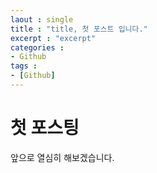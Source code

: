 ```yaml
---
laout : single
title : "title, 첫 포스트 입니다."
excerpt : "excerpt"
categories :
- Github
tags :
- [Github]
---
```

# 첫 포스팅

앞으로 열심히 해보겠습니다.
